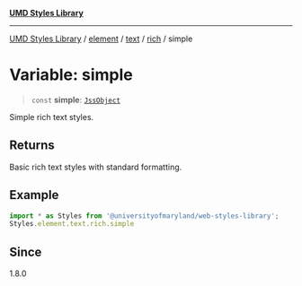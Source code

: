 [**UMD Styles Library**](../../../../../../README.md)

***

[UMD Styles Library](../../../../../../README.md) / [element](../../../../../README.md) / [text](../../../README.md) / [rich](../README.md) / simple

# Variable: simple

> `const` **simple**: [`JssObject`](../../../../../../utilities/namespaces/transform/type-aliases/JssObject.md)

Simple rich text styles.

## Returns

Basic rich text styles with standard formatting.

## Example

```typescript
import * as Styles from '@universityofmaryland/web-styles-library';
Styles.element.text.rich.simple
```

## Since

1.8.0
